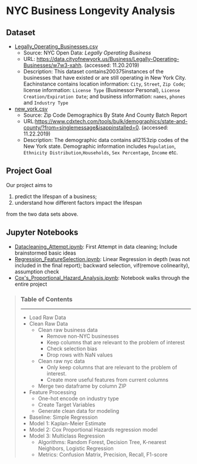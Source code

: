 # NYC Business Longevity Analysis

## Dataset
* [Legally_Operating_Businesses.csv](https://github.com/the-yanqi/DS1001project/blob/master/Legally_Operating_Businesses.csv)
    - Source: NYC Open Data: *Legally Operating Business*
    - URL: https://data.cityofnewyork.us/Business/Legally-Operating-Businesses/w7w3-xahh. (accessed: 11.20.2019)
    - Description: This dataset contains200375instances of the businesses that have existed or are still operating in New York City. Eachinstance contains location information: `City`, `Street`, `Zip Code`; license information: `License Type` (Businessor Personal), `License Creation/Expiration Date`; and business information: `names`, `phones` and `Industry Type`
* [new_york.csv](https://github.com/the-yanqi/DS1001project/blob/master/new_york.csv)
    * Source: Zip Code Demographics By State And County Batch Report
    * URL:https://www.cdxtech.com/tools/bulk/demographics/state-and-county/?from=singlemessage&isappinstalled=0. (accessed: 11.22.2019)
    * Description: The demographic data contains all2153zip codes of the New York state.  Demographic information includes `Population`, `Ethnicity Distribution`,`Households`, `Sex Percentage`, `Income` etc.

## Project Goal
Our project aims to 
1. predict the lifespan of a business;
2. understand how different factors impact the lifespan

from the two data sets above.

## Jupyter Notebooks
*  [Datacleaning_Attempt.ipynb](https://github.com/the-yanqi/DS1001project/blob/master/Datacleaning_Attempt.ipynb): First Attempt in data cleaning; Include brainstormed basic ideas
*  [Regression_FeatureSelection.ipynb](https://github.com/the-yanqi/DS1001project/blob/master/Regression_FeatureSelection.ipynb): Linear Regression in depth (was not included in the final report); backward selection, vif(remove colinearity), assumption check
*  [Cox's_Proportional_Hazard_Analysis.ipynb](https://github.com/the-yanqi/DS1001project/blob/master/Cox's_Proportional_Hazard_Analysis.ipynb): Notebook walks through the entire project

>   ### Table of Contents
>   ***
>  * Load Raw Data
>   * Clean Raw Data
>       * Clean raw business data
>           * Remove non-NYC businesses
>           * Keep columns that are relevant to the problem of interest
>           * Check selection bias
>           * Drop rows with NaN values
>       * Clean raw nyc data
>           * Only keep columns that are relevant to the problem of interest.
>           * Create more useful features from current columns
>       * Merge two dataframe by column ZIP
>   * Feature Processing
>       * One-hot encode on industry type
>       * Create Target Variables
>       * Generate clean data for modeling
>   * Baseline: Simple Regression
>   * Model 1: Kaplan-Meier Estimate
>   * Model 2: Cox Proportional Hazards regression model
>   * Model 3: Multiclass Regression
>       * Algorithms: Random Forest, Decision Tree, K-nearest Neighbors, Logistic Regression
>       * Metrics: Confusion Matrix, Precision, Recall, F1-score